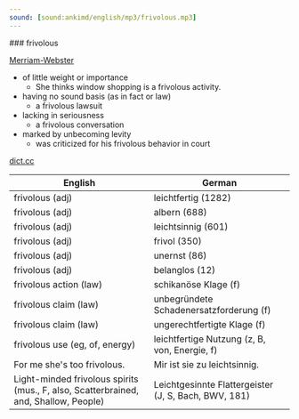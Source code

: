 ```yaml
---
sound: [sound:ankimd/english/mp3/frivolous.mp3]
---
```


\### frivolous

[Merriam-Webster](https://www.merriam-webster.com/dictionary/frivolous)

- of little weight or importance
    - She thinks window shopping is a frivolous activity.
- having no sound basis (as in fact or law)
    - a frivolous lawsuit
- lacking in seriousness
    - a frivolous conversation
- marked by unbecoming levity
    - was criticized for his frivolous behavior in court

[dict.cc](https://www.dict.cc/frivolous)

| English        | German       |
| -------------- | ------------ |
| frivolous (adj) | leichtfertig (1282) |
| frivolous (adj) | albern (688) |
| frivolous (adj) | leichtsinnig (601) |
| frivolous (adj) | frivol (350) |
| frivolous (adj) | unernst (86) |
| frivolous (adj) | belanglos (12) |
| frivolous action (law) | schikanöse Klage (f) |
| frivolous claim (law) | unbegründete Schadenersatzforderung (f) |
| frivolous claim (law) | ungerechtfertigte Klage (f) |
| frivolous use (eg, of, energy) | leichtfertige Nutzung (z, B, von, Energie, f) |
| For me she's too frivolous. | Mir ist sie zu leichtsinnig. |
| Light-minded frivolous spirits (mus., F, also, Scatterbrained, and, Shallow, People) | Leichtgesinnte Flattergeister (J, S, Bach, BWV, 181) |
